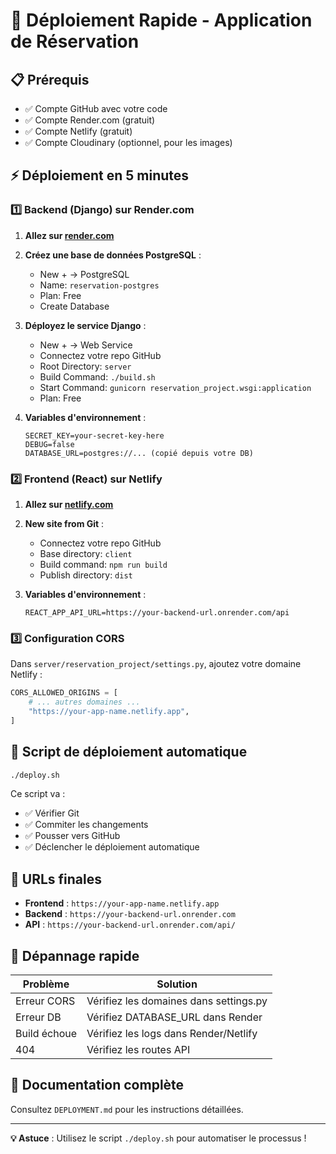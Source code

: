# 🚀 Déploiement Rapide - Application de Réservation

## 📋 Prérequis

- ✅ Compte GitHub avec votre code
- ✅ Compte Render.com (gratuit)
- ✅ Compte Netlify (gratuit)
- ✅ Compte Cloudinary (optionnel, pour les images)

## ⚡ Déploiement en 5 minutes

### 1️⃣ Backend (Django) sur Render.com

1. **Allez sur [render.com](https://render.com)**
2. **Créez une base de données PostgreSQL** :
   - New + → PostgreSQL
   - Name: `reservation-postgres`
   - Plan: Free
   - Create Database

3. **Déployez le service Django** :
   - New + → Web Service
   - Connectez votre repo GitHub
   - Root Directory: `server`
   - Build Command: `./build.sh`
   - Start Command: `gunicorn reservation_project.wsgi:application`
   - Plan: Free

4. **Variables d'environnement** :
   ```
   SECRET_KEY=your-secret-key-here
   DEBUG=false
   DATABASE_URL=postgres://... (copié depuis votre DB)
   ```

### 2️⃣ Frontend (React) sur Netlify

1. **Allez sur [netlify.com](https://netlify.com)**
2. **New site from Git** :
   - Connectez votre repo GitHub
   - Base directory: `client`
   - Build command: `npm run build`
   - Publish directory: `dist`

3. **Variables d'environnement** :
   ```
   REACT_APP_API_URL=https://your-backend-url.onrender.com/api
   ```

### 3️⃣ Configuration CORS

Dans `server/reservation_project/settings.py`, ajoutez votre domaine Netlify :

```python
CORS_ALLOWED_ORIGINS = [
    # ... autres domaines ...
    "https://your-app-name.netlify.app",
]
```

## 🔧 Script de déploiement automatique

```bash
./deploy.sh
```

Ce script va :
- ✅ Vérifier Git
- ✅ Commiter les changements
- ✅ Pousser vers GitHub
- ✅ Déclencher le déploiement automatique

## 📱 URLs finales

- **Frontend** : `https://your-app-name.netlify.app`
- **Backend** : `https://your-backend-url.onrender.com`
- **API** : `https://your-backend-url.onrender.com/api/`

## 🐛 Dépannage rapide

| Problème | Solution |
|----------|----------|
| Erreur CORS | Vérifiez les domaines dans settings.py |
| Erreur DB | Vérifiez DATABASE_URL dans Render |
| Build échoue | Vérifiez les logs dans Render/Netlify |
| 404 | Vérifiez les routes API |

## 📖 Documentation complète

Consultez `DEPLOYMENT.md` pour les instructions détaillées.

---

**💡 Astuce** : Utilisez le script `./deploy.sh` pour automatiser le processus ! 